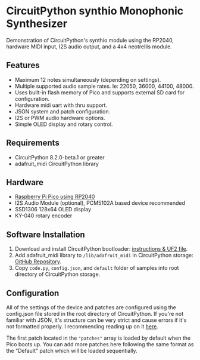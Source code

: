 # CircuitPython synthio Monophonic Synthesizer
Demonstration of CircuitPython's synthio module using the RP2040, hardware MIDI input, I2S audio output, and a 4x4 neotrellis module.

## Features

* Maximum 12 notes simultaneously (depending on settings).
* Multiple supported audio sample rates. Ie: 22050, 36000, 44100, 48000.
* Uses built-in flash memory of Pico and supports external SD card for configuration.
* Hardware midi uart with thru support.
* JSON system and patch configuration.
* I2S or PWM audio hardware options.
* Simple OLED display and rotary control.

## Requirements

* CircuitPython 8.2.0-beta.1 or greater
* adafruit_midi CircuitPython library

## Hardware

* [Raspberry Pi Pico using RP2040](https://www.raspberrypi.com/products/raspberry-pi-pico/)
* I2S Audio Module (optional), PCM5102A based device recommended
* SSD1306 128x64 OLED display
* KY-040 rotary encoder

## Software Installation

1. Download and install CircuitPython bootloader: [instructions & UF2 file](https://circuitpython.org/board/raspberry_pi_pico/).
2. Add adafruit_midi library to `/lib/adafruit_midi` in CircuitPython storage: [GitHub Repository](https://github.com/adafruit/Adafruit_CircuitPython_MIDI).
3. Copy `code.py`, `config.json`, and `default` folder of samples into root directory of CircuitPython storage.

## Configuration

All of the settings of the device and patches are configured using the config.json file stored in the root directory of CircuitPython. If you're not familiar with JSON, it's structure can be very strict and cause errors if it's not formatted properly. I recommending reading up on it [here](https://developer.mozilla.org/en-US/docs/Learn/JavaScript/Objects/JSON).

The first patch located in the `"patches"` array is loaded by default when the Pico boots up. You can add more patches here following the same format as the "Default" patch which will be loaded sequentially.
